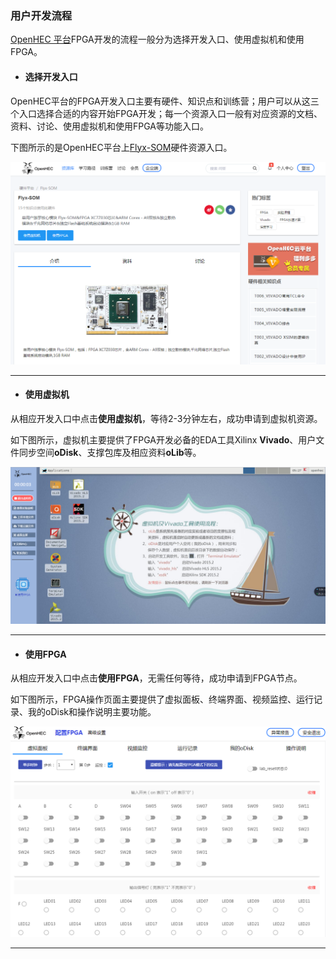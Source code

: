 ### 用户开发流程

[OpenHEC 平台](/www.iopenhec.com)FPGA开发的流程一般分为选择开发入口、使用虚拟机和使用FPGA。

* #### 选择开发入口

OpenHEC平台的FPGA开发入口主要有硬件、知识点和训练营；用户可以从这三个入口选择合适的内容开始FPGA开发；每一个资源入口一般有对应资源的文档、资料、讨论、使用虚拟机和使用FPGA等功能入口。

下图所示的是OpenHEC平台上[Flyx-SOM](http://www.iopenhec.com/#!/hardware/000020161019000000000012)硬件资源入口。

![](/assets/flyxsom_page.png)

---

* #### 使用虚拟机

从相应开发入口中点击**使用虚拟机**，等待2-3分钟左右，成功申请到虚拟机资源。

如下图所示，虚拟机主要提供了FPGA开发必备的EDA工具Xilinx **Vivado**、用户文件同步空间**oDisk**、支撑包库及相应资料**oLib**等。

![](/assets/vivado.png)

---

* #### 使用FPGA

从相应开发入口中点击**使用FPGA**，无需任何等待，成功申请到FPGA节点。

如下图所示，FPGA操作页面主要提供了虚拟面板、终端界面、视频监控、运行记录、我的oDisk和操作说明主要功能。

![](/assets/fpga_page.png)

---




